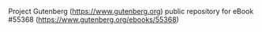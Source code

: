 Project Gutenberg (https://www.gutenberg.org) public repository for
eBook #55368 (https://www.gutenberg.org/ebooks/55368)
